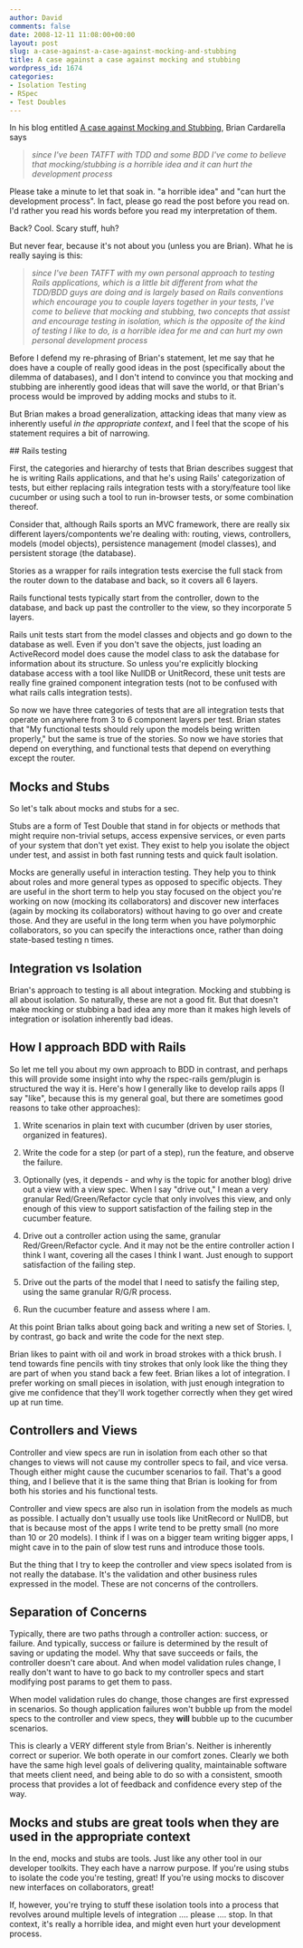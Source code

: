 ```yaml
---
author: David
comments: false
date: 2008-12-11 11:08:00+00:00
layout: post
slug: a-case-against-a-case-against-mocking-and-stubbing
title: A case against a case against mocking and stubbing
wordpress_id: 1674
categories:
- Isolation Testing
- RSpec
- Test Doubles
---
```


In his blog entitled [A case against Mocking and Stubbing](http://cardarella.blogspot.com/2008/12/case-against-mocking-and-stubbing.html), Brian Cardarella says
    
>_since I've been TATFT with TDD and some BDD I've come to believe that mocking/stubbing is a horrible idea and it can hurt the development process_

Please take a minute to let that soak in. "a horrible idea" and "can hurt the development process". In fact, please go read the post before you read on. I'd rather you read his words before you read my interpretation of them.

Back? Cool. Scary stuff, huh?

But never fear, because it's not about you (unless you are Brian). What he is really saying is this:

>_since I've been TATFT with my own personal approach to testing Rails applications, which is a little bit different from what the TDD/BDD guys are doing and is largely based on Rails conventions which encourage you to couple layers together in your tests, I've come to believe that mocking and stubbing, two concepts that assist and encourage testing in isolation, which is the opposite of the kind of testing I like to do, is a horrible idea for me and can hurt my own personal development process_

Before I defend my re-phrasing of Brian's statement, let me say that he does have a couple of really good ideas in the post (specifically about the dilemma of databases), and I don't intend to convince you that mocking and stubbing are inherently good ideas that will save the world, or that Brian's process would be improved by adding mocks and stubs to it.

But Brian makes a broad generalization, attacking ideas that many view as inherently useful _in the appropriate context_, and I feel that the scope of his statement requires a bit of narrowing.

<!-- more -->## Rails testing

First, the categories and hierarchy of tests that Brian describes suggest that he is writing Rails applications, and that he's using Rails' categorization of tests, but either replacing rails integration tests with a story/feature tool like cucumber or using such a tool to run in-browser tests, or some combination thereof.

Consider that, although Rails sports an MVC framework, there are really six different layers/compontents we're dealing with: routing, views, controllers, models (model objects), persistence management (model classes), and persistent storage (the database).

Stories as a wrapper for rails integration tests exercise the full stack from the router down to the database and back, so it covers all 6 layers.

Rails functional tests typically start from the controller, down to the database, and back up past the controller to the view, so they incorporate 5 layers.

Rails unit tests start from the model classes and objects and go down to the database as well. Even if you don't save the objects, just loading an ActiveRecord model does cause the model class to ask the database for information about its structure. So unless you're explicitly blocking database access with a tool like NullDB or UnitRecord, these unit tests are really fine grained component integration tests (not to be confused with what rails calls integration tests).

So now we have three categories of tests that are all integration tests that operate on anywhere from 3 to 6 component layers per test. Brian states that "My functional tests should rely upon the models being written properly," but the same is true of the stories. So now we have stories that depend on everything, and functional tests that depend on everything except the router.

## Mocks and Stubs

So let's talk about mocks and stubs for a sec.

Stubs are a form of Test Double that stand in for objects or methods that might require non-trivial setups, access expensive services, or even parts of your system that don't yet exist. They exist to help you isolate the object under test, and assist in both fast running tests and quick fault isolation.

Mocks are generally useful in interaction testing. They help you to think about roles and more general types as opposed to specific objects. They are useful in the short term to help you stay focused on the object you're working on now (mocking its collaborators) and discover new interfaces (again by mocking its collaborators) without having to go over and create those. And they are useful in the long term when you have polymorphic collaborators, so you can specify the interactions once, rather than doing state-based testing n times.

## Integration vs Isolation

Brian's approach to testing is all about integration. Mocking and stubbing is all about isolation. So naturally, these are not a good fit. But that doesn't make mocking or stubbing a bad idea any more than it makes high levels of integration or isolation inherently bad ideas.

## How I approach BDD with Rails

So let me tell you about my own approach to BDD in contrast, and perhaps this will provide some insight into why the rspec-rails gem/plugin is structured the way it is. Here's how I generally like to develop rails apps (I say "like", because this is my general goal, but there are sometimes good reasons to take other approaches):





  1. Write scenarios in plain text with cucumber (driven by user stories, organized in features).


  2. Write the code for a step (or part of a step), run the feature, and observe the failure.


  3. Optionally (yes, it depends - and why is the topic for another blog) drive out a view with a view spec. When I say "drive out," I mean a very granular Red/Green/Refactor cycle that only involves this view, and only enough of this view to support satisfaction of the failing step in the cucumber feature.


  4. Drive out a controller action using the same, granular Red/Green/Refactor cycle. And it may not be the entire controller action I think I want, covering all the cases I think I want. Just enough to support satisfaction of the failing step.


  5. Drive out the parts of the model that I need to satisfy the failing step, using the same granular R/G/R process.


  6. Run the cucumber feature and assess where I am.



At this point Brian talks about going back and writing a new set of Stories. I, by contrast, go back and write the code for the next step.

Brian likes to paint with oil and work in broad strokes with a thick brush. I tend towards fine pencils with tiny strokes that only look like the thing they are part of when you stand back a few feet. Brian likes a lot of integration. I prefer working on small pieces in isolation, with just enough integration to give me confidence that they'll work together correctly when they get wired up at run time.

## Controllers and Views

Controller and view specs are run in isolation from each other so that changes to views will not cause my controller specs to fail, and vice versa. Though either might cause the cucumber scenarios to fail. That's a good thing, and I believe that it is the same thing that Brian is looking for from both his stories and his functional tests.

Controller and view specs are also run in isolation from the models as much as possible. I actually don't usually use tools like UnitRecord or NullDB, but that is because most of the apps I write tend to be pretty small (no more than 10 or 20 models). I think if I was on a bigger team writing bigger apps, I might cave in to the pain of slow test runs and introduce those tools.

But the thing that I try to keep the controller and view specs isolated from is not really the database. It's the validation and other business rules expressed in the model. These are not concerns of the controllers.

## Separation of Concerns

Typically, there are two paths through a controller action: success, or failure. And typically, success or failure is determined by the result of saving or updating the model. Why that save succeeds or fails, the controller doesn't care about. And when model validation rules change, I really don't want to have to go back to my controller specs and start modifying post params to get them to pass.

When model validation rules do change, those changes are first expressed in scenarios. So though application failures won't bubble up from the model specs to the controller and view specs, they **will** bubble up to the cucumber scenarios.

This is clearly a VERY different style from Brian's. Neither is inherently correct or superior. We both operate in our comfort zones. Clearly we both have the same high level goals of delivering quality, maintainable software that meets client need, and being able to do so with a consistent, smooth process that provides a lot of feedback and confidence every step of the way.

## Mocks and stubs are great tools when they are used in the appropriate context

In the end, mocks and stubs are tools. Just like any other tool in our developer toolkits. They each have a narrow purpose. If you're using stubs to isolate the code you're testing, great! If you're using mocks to discover new interfaces on collaborators, great!

If, however, you're trying to stuff these isolation tools into a process that revolves around multiple levels of integration …. please …. stop. In that context, it's really a horrible idea, and might even hurt your development process.

